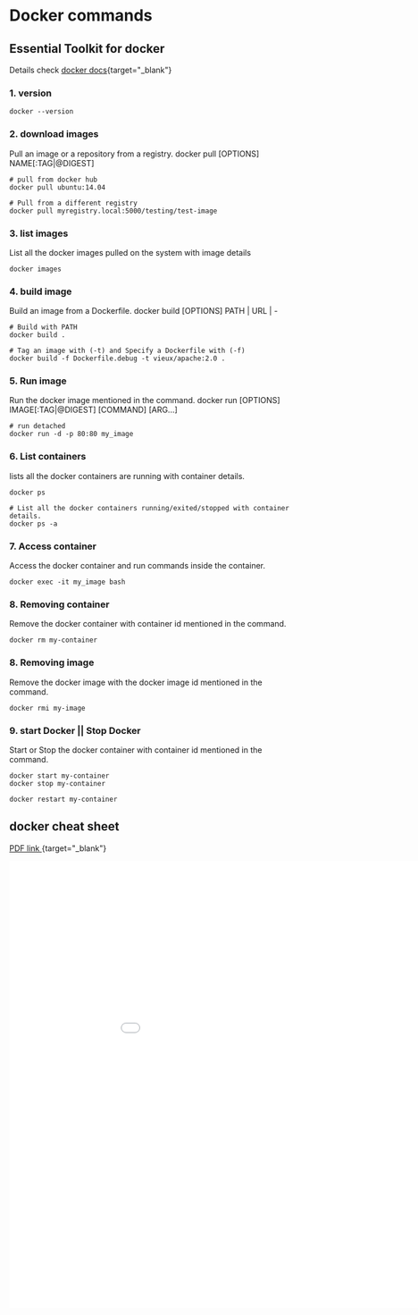 # Docker commands

## Essential Toolkit for docker

Details check [docker docs](https://docs.docker.com/engine/reference/run/){target="_blank"}
### 1. version 

```
docker --version
``` 

### 2. download images

Pull an image or a repository from a registry.  docker pull [OPTIONS] NAME[:TAG|@DIGEST]

```
# pull from docker hub
docker pull ubuntu:14.04

# Pull from a different registry
docker pull myregistry.local:5000/testing/test-image
```

### 3. list images

List all the docker images pulled on the system with image details 

```
docker images
```

### 4. build image

Build an image from a Dockerfile. docker build [OPTIONS] PATH | URL | -

```
# Build with PATH 
docker build . 

# Tag an image with (-t) and Specify a Dockerfile with (-f)
docker build -f Dockerfile.debug -t vieux/apache:2.0 .
```

### 5. Run image

Run the docker image mentioned in the command.  docker run [OPTIONS] IMAGE[:TAG|@DIGEST] [COMMAND] [ARG...]

```
# run detached 
docker run -d -p 80:80 my_image 
```

### 6. List containers

lists all the docker containers are running with container details.

```
docker ps

# List all the docker containers running/exited/stopped with container details.
docker ps -a
```

### 7. Access container

Access the docker container and run commands inside the container.

```
docker exec -it my_image bash
```

### 8. Removing container

Remove the docker container with container id mentioned in the command.

```
docker rm my-container
```

### 8. Removing image

Remove the docker image with the docker image id mentioned in the command.

```
docker rmi my-image
```

### 9. start Docker || Stop Docker

Start or Stop the docker container with container id mentioned in the command.

```
docker start my-container
docker stop my-container

docker restart my-container
```


## docker cheat sheet 

 [PDF link ](../../resources/cheatsheet/docker-cheat-sheet.pdf){target="_blank"}
 
<!-- Embed PDF File -->
<iframe src="../../resources/cheatsheet/docker-cheat-sheet.pdf" style="width:1000px; height:800px;" frameborder="0" allowfullscreen></iframe>
